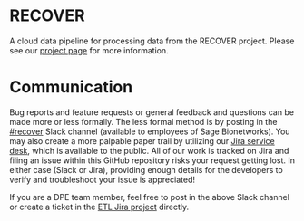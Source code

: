 # RECOVER
A cloud data pipeline for processing data from the RECOVER project. Please see our [project page](https://sagebionetworks.jira.com/wiki/spaces/IBC/pages/2808053761/RECOVER+ETL) for more information.

# Communication

Bug reports and feature requests or general feedback and questions can be made more or less formally. The less formal method is by posting in the [#recover](https://sagebionetworks.slack.com/archives/C04JMKK0543) Slack channel (available to employees of Sage Bionetworks). You may also create a more palpable paper trail by utilizing our [Jira service desk](https://sagebionetworks.jira.com/servicedesk/customer/portal/5/group/7), which is available to the public. All of our work is tracked on Jira and filing an issue within this GitHub repository risks your request getting lost. In either case (Slack or Jira), providing enough details for the developers to verify and troubleshoot your issue is appreciated!

If you are a DPE team member, feel free to post in the above Slack channel or create a ticket in the [ETL Jira project](https://sagebionetworks.jira.com/jira/software/c/projects/ETL/boards/190) directly.
